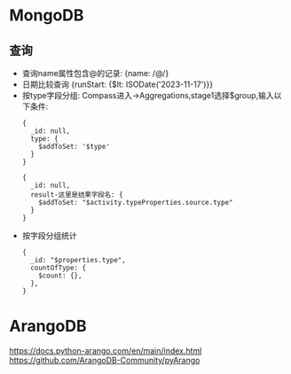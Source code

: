 # MongoDB
## 查询
- 查询name属性包含@的记录: {name: /@/}
- 日期比较查询 {runStart: {$lt: ISODate('2023-11-17')}}
- 按type字段分组: Compass进入->Aggregations,stage1选择$group,输入以下条件:
  ```
  {
    _id: null,
    type: {
      $addToSet: '$type'
    }
  }

  {
    _id: null,
    result-这里是结果字段名: {
      $addToSet: "$activity.typeProperties.source.type"
    }
  }
  ```
- 按字段分组统计
  ```
  {
    _id: "$properties.type",
    countOfType: {
      $count: {},
    },
  }
  ```


# ArangoDB
https://docs.python-arango.com/en/main/index.html
https://github.com/ArangoDB-Community/pyArango
